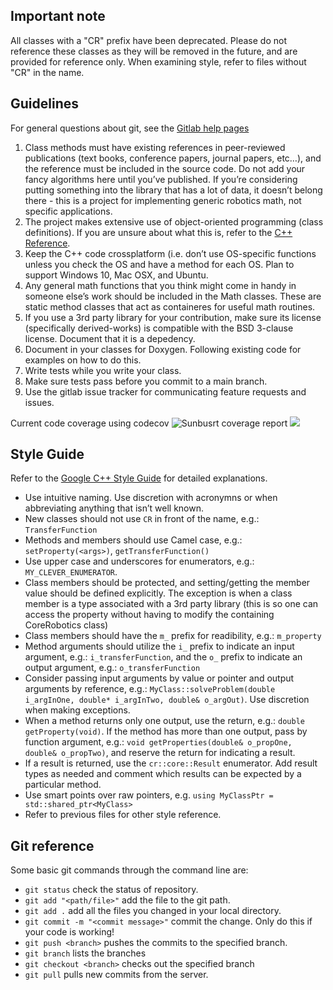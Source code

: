 ## Important note
All classes with a "CR" prefix have been deprecated.  Please do not reference these classes as they will be removed in the future, and are provided for reference only.  When examining style, refer to files without "CR" in the name.


## Guidelines
For general questions about git, see the [Gitlab help pages](https://gitlab.com/help/)

1. Class methods must have existing references in peer-reviewed publications (text books, conference papers, journal papers, etc…), and the reference must be included in the source code.  Do not add your fancy algorithms here until you’ve published.  If you’re considering putting something into the library that has a lot of data, it doesn’t belong there - this is a project for implementing generic robotics math, not specific applications.
2. The project makes extensive use of object-oriented programming (class definitions). If you are unsure about what this is, refer to the [C++ Reference](http://www.learncpp.com/cpp-tutorial/81-welcome-to-object-oriented-programming/).
3. Keep the C++ code crossplatform (i.e. don’t use OS-specific functions unless you check the OS and have a method for each OS.  Plan to support Windows 10, Mac OSX, and Ubuntu.
4. Any general math functions that you think might come in handy in someone else’s work should be included in the Math classes.  These are static method classes that act as containeres for useful math routines.
5. If you use a 3rd party library for your contribution, make sure its license (specifically derived-works) is compatible with the BSD 3-clause license. Document that it is a depedency.
6. Document in your classes for Doxygen.  Following existing code for examples on how to do this.
7. Write tests while you write your class.
8. Make sure tests pass before you commit to a main branch.
9. Use the gitlab issue tracker for communicating feature requests and issues.

Current code coverage using codecov
![Sunbusrt coverage report](https://codecov.io/gh/CoreRobotics/CoreRobotics/branch/master/graphs/sunburst.svg)
<img src="https://codecov.io/gh/CoreRobotics/CoreRobotics/branch/master/graphs/sunburst.svg">


## Style Guide
Refer to the [Google C++ Style Guide](https://google.github.io/styleguide/cppguide.html) for detailed explanations.
- Use intuitive naming. Use discretion with acronymns or when abbreviating anything that isn’t well known.
- New classes should not use `CR` in front of the name, e.g.: `TransferFunction`
- Methods and members should use Camel case, e.g.: `setProperty(<args>)`, `getTransferFunction()`
- Use upper case and underscores for enumerators, e.g.: `MY_CLEVER_ENUMERATOR`.
- Class members should be protected, and setting/getting the member value should be defined explicitly.  The exception is when a class member is a type associated with a 3rd party library (this is so one can access the property without having to modify the containing CoreRobotics class)
- Class members should have the `m_` prefix for readibility, e.g.: `m_property`
- Method arguments should utilize the `i_` prefix to indicate an input argument, e.g.: `i_transferFunction`, and the `o_` prefix to indicate an output argument, e.g.: `o_transferFunction`
- Consider passing input arguments by value or pointer and output arguments by reference, e.g.: `MyClass::solveProblem(double i_argInOne, double* i_argInTwo, double& o_argOut)`.  Use discretion when making exceptions.
- When a method returns only one output, use the return, e.g.: `double getProperty(void)`.  If the method has more than one output, pass by function argument, e.g.: `void getProperties(double& o_propOne, double& o_propTwo)`, and reserve the return for indicating a result.
- If a result is returned, use the `cr::core::Result` enumerator.  Add result types as needed and comment which results can be expected by a particular method.
- Use smart points over raw pointers, e.g. `using MyClassPtr = std::shared_ptr<MyClass>`
- Refer to previous files for other style reference.


## Git reference
Some basic git commands through the command line are:
- `git status` check the status of repository.
- `git add "<path/file>"` add the file to the git path.
- `git add .` add all the files you changed in your local directory.
- `git commit -m "<commit message>"` commit the change.  Only do this if your code is working!
- `git push <branch>` pushes the commits to the specified branch.
- `git branch` lists the branches
- `git checkout <branch>` checks out the specified branch
- `git pull` pulls new commits from the server.
